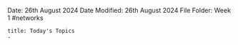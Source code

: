 Date: 26th August 2024
Date Modified: 26th August 2024
File Folder: Week 1
#networks

```ad-summary
title: Today's Topics
- 
```

